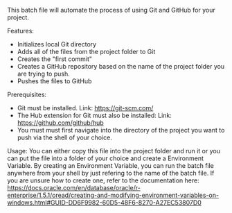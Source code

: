 This batch file will automate the process of using Git and GitHub for your project. 

Features:
  - Initializes local Git directory
  - Adds all of the files from the project folder to Git
  - Creates the "first commit"
  - Creates a GitHub repository based on the name of the project folder you are trying to push.
  - Pushes the files to GitHub

Prerequisites: 
  - Git must be installed. Link: https://git-scm.com/
  - The Hub extension for Git must also be installed: Link: https://github.com/github/hub
  - You must must first navigate into the directory of the project you want to push via the shell of your choice.
 
Usage: 
You can either copy this file into the project folder and run it or you can put the file into a folder of your choice and create a Environment Variable.
By creating an Environment Variable, you can run the batch file anywhere from your shell by just refering to the name of the batch file.
If you are unsure how to create one, refer to the documentation here: 
https://docs.oracle.com/en/database/oracle/r-enterprise/1.5.1/oread/creating-and-modifying-environment-variables-on-windows.html#GUID-DD6F9982-60D5-48F6-8270-A27EC53807D0
  
